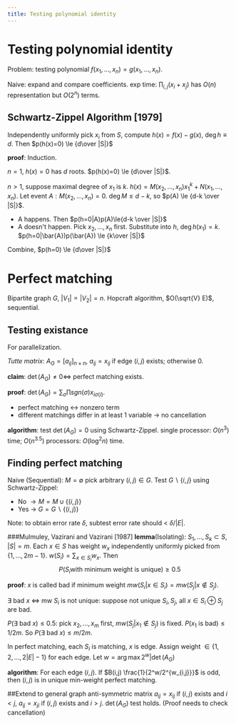 ```yaml
---
title: Testing polynomial identity
---
```

# Testing polynomial identity
Problem: testing polynomial $f(x_1, \ldots, x_n)=g(x_1, \ldots, x_n)$.

Naive: expand and compare coefficients. exp time: $\prod_{i,j} (x_i + x_j)$ has $O(n)$ representation but $O(2^n)$ terms.

## Schwartz-Zippel Algorithm [1979]
Independently uniformly pick $x_i$ from $S$, compute $h(x)=f(x)-g(x)$, $\deg h \equiv d$. Then $p(h(x)=0) \le {d\over |S|}$

__proof__: Induction.

$n=1$, $h(x)=0$ has $d$ roots. $p(h(x)=0) \le {d\over |S|}$.

$n>1$, suppose maximal degree of $x_1$ is $k$. $h(x) = M(x_2,\ldots, x_n)x_1^k + N(x_1, \ldots, x_n)$. Let event $A: M(x_2, \ldots, x_n)=0$. $\deg M \le d-k$, so $p(A) \le {d-k \over |S|}$.

- A happens. Then $p(h=0|A)p(A)\le{d-k \over |S|}$
- A doesn't happen. Pick $x_2, \ldots, x_n$ first. Substitute into $h$, $\deg h(x_1) = k$.
 $p(h=0|\bar{A})p(\bar{A}) \le {k\over |S|}$

Combine, $p(h=0) \le {d\over |S|}$

# Perfect matching
Bipartite graph $G$, $|V_1|=|V_2|=n$. Hopcraft algorithm, $O(\sqrt{V} E)$, sequential.

## Testing existance
For parallelization.

*Tutte matrix*: $A_G=[a_{ij}]_{n\times n}$, $a_{ij}=x_{ij}$ if edge $(i,j)$ exists; otherwise 0.

__claim__: $\det(A_G)\neq 0 \Leftrightarrow$ perfect matching exists.

__proof__: $\det(A_G)=\sum_{\sigma} \prod sgn(\sigma) x_{i\sigma(i)}$.
- perfect matching $\leftrightarrow$ nonzero term
- different matchings differ in at least 1 variable $\to$ no cancellation

__algorithm__: test $\det(A_G)=0$ using Schwartz-Zippel.
single processor: $O(n^3)$ time; $O(n^{3.5})$ processors: $O(\log^2 n)$ time.

## Finding perfect matching
Naive (Sequential):
$M=\emptyset$
pick arbitrary $(i,j)\in G$. Test $G\backslash \{ i,j \}$ using Schwartz-Zippel:

- No $\to M = M\cup \{(i,j)\}$
- Yes $\to$ $G = G\backslash \{(i,j)\}$

Note: to obtain error rate $\delta$, subtest error rate should < $\delta/|E|$.

###Mulmuley, Vazirani and Vazirani [1987]
__lemma__(Isolating): $S_1, \ldots, S_k \subset S$, $|S|=m$. Each $x\in S$ has weight $w_x$ independently uniformly picked from $\{ 1,\ldots, 2m-1 \}$. $w(S_i)=\sum_{x\in S_i} w_x$. Then
$$ P(S_i \text{with minimum weight is unique}) \ge 0.5 $$

__proof__:
$x$ is called bad if minimum weight $mw(S_i|x\in S_i) = mw(S_j|x\notin S_j)$.

$\exists$ bad $x$ $\Leftrightarrow$ mw $S_i$ is not unique: suppose not unique $S_i, S_j$, all $x\in S_i\oplus S_j$ are bad.

$P(\exists \ \text{bad} \ x) \le 0.5$: pick $x_2, \ldots, x_m$ first, $mw(S_j|x_1 \notin S_j)$ is fixed. $P(x_1 \text{ is bad}) \le 1/{2m}$. So $P(\exists \ \text{bad} \ x) \le m/2m$.

In perfect matching, each $S_i$ is matching, $x$ is edge. Assign weight $\in \{1, 2, \ldots, 2|E|-1\}$ for each edge. Let $w=\arg\max {2^w|\det(A_G)}$

__algorithm__: For each edge $(i,j)$. If $B(i,j) \frac{1}{2^w/2^{w_{i,j}}}$ is odd, then $(i,j)$ is in unique min-weight perfect matching.

##Extend to general graph
anti-symmetric matrix
$a_{ij} = x_{ij}$ if $(i,j)$ exists and $i<j$,
$a_{ij} = x_{ji}$ if $(i,j)$ exists and $i>j$.
$\det(A_G)$ test holds. (Proof needs to check cancellation)
